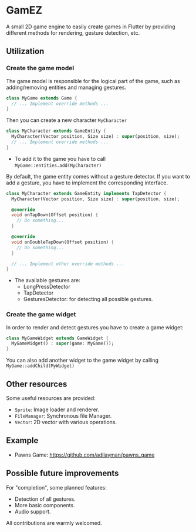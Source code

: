 # GamEZ

A small 2D game engine to easily create games in Flutter by providing different methods for rendering, gesture detection, etc.

## Utilization

### Create the game model

The game model is responsible for the logical part of the game, such as adding/removing entities and managing gestures.

```dart
class MyGame extends Game {
  // ... Implement override methods ...
}
```

Then you can create a new character `MyCharacter`

```dart
class MyCharacter extends GameEntity {
  MyCharacter(Vector position, Size size) : super(position, size);
  // ... Implement override methods ...
}
```

* To add it to the game you have to call `MyGame::entities.add(MyCharacter)`

By default, the game entity comes without a gesture detector. If you want to add a gesture, you have to implement the corresponding interface.

```dart
class MyCharacter extends GameEntity implements TapDetector {
  MyCharacter(Vector position, Size size) : super(position, size);

  @override
  void onTapDown(Offset position) {
    // Do something...
  }

  @override
  void onDoubleTapDown(Offset position) {
    // Do something...
  }

  // ... Implement other override methods ...
}
```

- The available gestures are:
  - LongPressDetector
  - TapDetector
  - GesturesDetector: for detecting all possible gestures.

### Create the game widget

In order to render and detect gestures you have to create a game widget:

```dart
class MyGameWidget extends GameWidget {
  MyGameWidget() : super(game: MyGame());
}
```

You can also add another widget to the game widget by calling `MyGame::addChild(MyWidget)`

## Other resources

Some useful resources are provided:

- `Sprite`: Image loader and renderer.
- `FileManager`: Synchronous file Manager.
- `Vector`: 2D vector with various operations.

## Example

- Pawns Game: https://github.com/adilayman/pawns_game

## Possible future improvements

For "completion", some planned features:

- Detection of all gestures.
- More basic components.
- Audio support.

All contributions are warmly welcomed.
